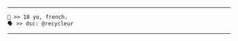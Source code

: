 

<p align="center">
  <!--<img src="https://discord.c99.nl/widget/theme-1/786717974325100564.png">-->
  <br>
</p>

-----

```diff
👤 >> 18 yo, french.
🗣️ >> dsc: @recycleur
```

-----
